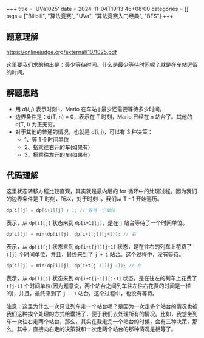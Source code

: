 +++
title = 'UVa1025'
date = 2024-11-04T19:13:46+08:00
categories = []
tags = ["Bilibili", "算法竞赛", "UVa", "算法竞赛入门经典", "BFS"]
+++

## 题意理解

<https://onlinejudge.org/external/10/1025.pdf>

这里要我们求的输出是：最少等待时间。什么是最少等待时间呢？就是在车站逗留的时间。

## 解题思路

- 用 $d(i, j)$ 表示时刻 i，Mario 在车站 j 最少还需要等待多少时间。
- 边界条件是：d(T, n) = 0，表示在 T 时刻，Mario 已经在 n 站台了。其他的 d(T, i) 为正无穷。
- 对于其他的普通的情况，也就是 d(i, j)，可以有 3 种决策：
  - 1、等 1 个时间单位
  - 2、搭乘往右开的车(如果有)
  - 3、搭乘往左开的车(如果有)

## 代码理解

这里状态转移方程比较直观，其实就是最内层的 for 循环中的处理过程。因为我们的边界条件是 T 时刻，所以，对于时刻 i，我们从 T - 1 开始遍历。

```cpp
dp[i][j] = dp[i+1][j] + 1; // 等待一个单位
```

表示，从 `dp[i][j]` 状态来到 `dp[i+1][j]`，是在 `j` 站台等待了一个时间单位。

```cpp
dp[i][j] = min(dp[i][j], dp[i+t[j]][j+1]); // 右
```

表示，从 `dp[i][j]` 状态来到 `dp[i+t[j]][j+1]` 状态，是在往右的列车上花费了 `t[j]` 个时间单位，并且，最终来到了 `j + 1` 站台。这个过程中，没有等待。

```cpp
dp[i][j] = min(dp[i][j], dp[i+t[j-1]][j-1]); // 左
```

表示，从 `dp[i][j]` 状态来到 `dp[i+t[j-1]][j-1]` 状态，是在往左的列车上花费了 `t[j-1]` 个时间单位(因为题意说，两个站台之间列车往左往右花费的时间是一样的)，并且，最终来到了 `j - 1` 站台。这个过程中，也没有等待。

注意：这里为什么一次只让列车走一个站台呢？是因为一次走多个站台的情况也被我们这种挨个处理的方式给囊括了，便于我们去处理所有的情况。比如，我想坐列车一次往右走两个站台，那么，其实在我走完一个站台的时候，会有三种决策，那么，其中，直接向右走的决策就和一次走两个站台的那种情况是相等了。
